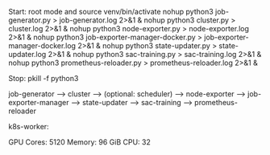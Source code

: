 Start: root mode and source venv/bin/activate
nohup python3 job-generator.py > job-generator.log 2>&1 & nohup python3 cluster.py > cluster.log 2>&1 & nohup python3 node-exporter.py > node-exporter.log 2>&1 & nohup python3 job-exporter-manager-docker.py > job-exporter-manager-docker.log 2>&1 & nohup python3 state-updater.py > state-updater.log 2>&1 & nohup python3 sac-training.py > sac-training.log 2>&1 & nohup python3 prometheus-reloader.py > prometheus-reloader.log 2>&1 &

Stop:
pkill -f python3


job-generator --> cluster --> (optional: scheduler) --> node-exporter --> job-exporter-manager --> state-updater --> sac-training --> prometheus-reloader

k8s-worker:

GPU Cores: 5120
Memory: 96 GiB
CPU: 32

